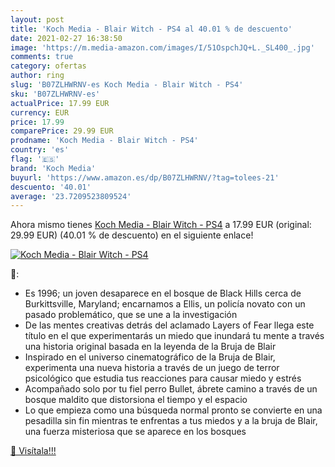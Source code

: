 ```yaml
---
layout: post
title: 'Koch Media - Blair Witch - PS4 al 40.01 % de descuento'
date: 2021-02-27 16:38:50
image: 'https://m.media-amazon.com/images/I/51OspchJQ+L._SL400_.jpg'
comments: true
category: ofertas
author: ring
slug: 'B07ZLHWRNV-es Koch Media - Blair Witch - PS4'
sku: 'B07ZLHWRNV-es'
actualPrice: 17.99 EUR
currency: EUR
price: 17.99
comparePrice: 29.99 EUR
prodname: 'Koch Media - Blair Witch - PS4'
country: 'es'
flag: '🇪🇸'
brand: 'Koch Media'
buyurl: 'https://www.amazon.es/dp/B07ZLHWRNV/?tag=tolees-21'
descuento: '40.01'
average: '23.7209523809524'
---
```


Ahora mismo tienes [Koch Media - Blair Witch - PS4](https://www.amazon.es/dp/B07ZLHWRNV/?tag=tolees-21) a 17.99 EUR (original: 29.99 EUR) (40.01 %  de descuento) en el siguiente enlace!

[![Koch Media - Blair Witch - PS4](https://m.media-amazon.com/images/I/51OspchJQ+L._SL400_.jpg)](https://www.amazon.es/dp/B07ZLHWRNV/?tag=tolees-21)

🔎:

- Es 1996; un joven desaparece en el bosque de Black Hills cerca de Burkittsville, Maryland; encarnamos a Ellis, un policía novato con un pasado problemático, que se une a la investigación
- De las mentes creativas detrás del aclamado Layers of Fear llega este título en el que experimentarás un miedo que inundará tu mente a través una historia original basada en la leyenda de la Bruja de Blair
- Inspirado en el universo cinematográfico de la Bruja de Blair, experimenta una nueva historia a través de un juego de terror psicológico que estudia tus reacciones para causar miedo y estrés
- Acompañado solo por tu fiel perro Bullet, ábrete camino a través de un bosque maldito que distorsiona el tiempo y el espacio
- Lo que empieza como una búsqueda normal pronto se convierte en una pesadilla sin fin mientras te enfrentas a tus miedos y a la bruja de Blair, una fuerza misteriosa que se aparece en los bosques

[🛒 Visítala!!!](https://www.amazon.es/dp/B07ZLHWRNV/?tag=tolees-21)
